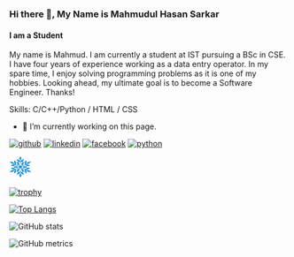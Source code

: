 ### Hi there 👋, My Name is Mahmudul Hasan Sarkar
#### I am a Student
My name is Mahmud. I am currently a student at IST pursuing a BSc in CSE. I have four years of experience working as a data entry operator. In my spare time, I enjoy solving programming problems as it is one of my hobbies. Looking ahead, my ultimate goal is to become a Software Engineer. Thanks!

Skills: C/C++/Python / HTML / CSS

- 🔭 I’m currently working on this page. 


[<img src='https://cdn.jsdelivr.net/npm/simple-icons@3.0.1/icons/github.svg' alt='github' height='40'>](https://github.com/Mahmud256)  [<img src='https://cdn.jsdelivr.net/npm/simple-icons@3.0.1/icons/linkedin.svg' alt='linkedin' height='40'>](https://www.linkedin.com/in/Mahmudul/)  [<img src='https://cdn.jsdelivr.net/npm/simple-icons@3.0.1/icons/facebook.svg' alt='facebook' height='40'>](https://www.facebook.com/Mahmudul)  [<img src='https://cdn.jsdelivr.net/npm/simple-icons@3.0.1/icons/python.svg' alt='python' height='40'>](https://www.python.org/)  

<a href='https://archiveprogram.github.com/'><img src='https://raw.githubusercontent.com/acervenky/animated-github-badges/master/assets/acbadge.gif' width='40' height='40'></a> 

[![trophy](https://github-profile-trophy.vercel.app/?username=Mahmud256)](https://github.com/ryo-ma/github-profile-trophy)

[![Top Langs](https://github-readme-stats.vercel.app/api/top-langs/?username=Mahmud256)](https://github.com/anuraghazra/github-readme-stats)

![GitHub stats](https://github-readme-stats.vercel.app/api?username=Mahmud256&show_icons=true)  

![GitHub metrics](https://metrics.lecoq.io/Mahmud256)  

